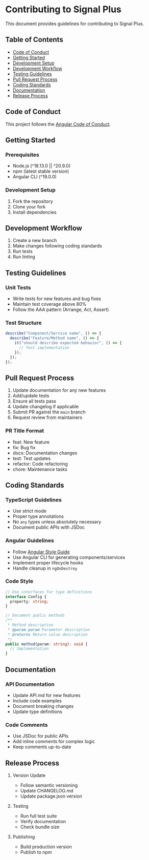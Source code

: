 # Contributing to Signal Plus

This document provides guidelines for contributing to Signal Plus.

## Table of Contents

- [Code of Conduct](#code-of-conduct)
- [Getting Started](#getting-started)
- [Development Setup](#development-setup)
- [Development Workflow](#development-workflow)
- [Testing Guidelines](#testing-guidelines)
- [Pull Request Process](#pull-request-process)
- [Coding Standards](#coding-standards)
- [Documentation](#documentation)
- [Release Process](#release-process)

## Code of Conduct

This project follows the [Angular Code of Conduct](https://github.com/angular/angular/blob/main/CODE_OF_CONDUCT.md).

## Getting Started

### Prerequisites

- Node.js (^18.13.0 || ^20.9.0)
- npm (latest stable version)
- Angular CLI (^19.0.0)

### Development Setup

1. Fork the repository
2. Clone your fork
3. Install dependencies

## Development Workflow

1. Create a new branch
2. Make changes following coding standards
3. Run tests
4. Run linting

## Testing Guidelines

### Unit Tests

- Write tests for new features and bug fixes
- Maintain test coverage above 80%
- Follow the AAA pattern (Arrange, Act, Assert)

### Test Structure

```typescript
describe("Component/Service name", () => {
  describe("Feature/Method name", () => {
    it("should describe expected behavior", () => {
      // Test implementation
    });
  });
});
```

## Pull Request Process

1. Update documentation for any new features
2. Add/update tests
3. Ensure all tests pass
4. Update changelog if applicable
5. Submit PR against the `main` branch
6. Request review from maintainers

### PR Title Format

- feat: New feature
- fix: Bug fix
- docs: Documentation changes
- test: Test updates
- refactor: Code refactoring
- chore: Maintenance tasks

## Coding Standards

### TypeScript Guidelines

- Use strict mode
- Proper type annotations
- No `any` types unless absolutely necessary
- Document public APIs with JSDoc

### Angular Guidelines

- Follow [Angular Style Guide](https://angular.io/guide/styleguide)
- Use Angular CLI for generating components/services
- Implement proper lifecycle hooks
- Handle cleanup in `ngOnDestroy`

### Code Style

```typescript
// Use interfaces for type definitions
interface Config {
  property: string;
}

// Document public methods
/**
 * Method description
 * @param param Parameter description
 * @returns Return value description
 */
public method(param: string): void {
  // Implementation
}
```

## Documentation

### API Documentation

- Update API.md for new features
- Include code examples
- Document breaking changes
- Update type definitions

### Code Comments

- Use JSDoc for public APIs
- Add inline comments for complex logic
- Keep comments up-to-date

## Release Process

1. Version Update

   - Follow semantic versioning
   - Update CHANGELOG.md
   - Update package.json version

2. Testing

   - Run full test suite
   - Verify documentation
   - Check bundle size

3. Publishing
   - Build production version
   - Publish to npm
